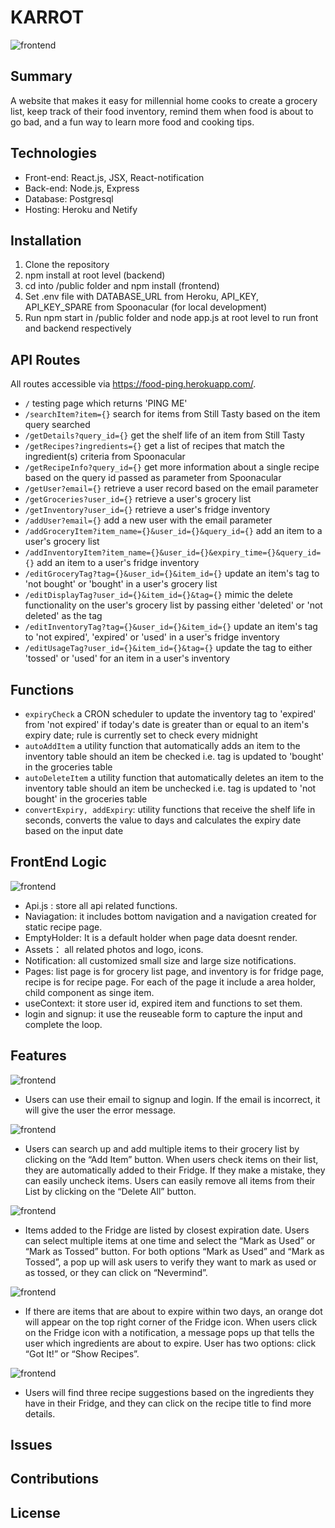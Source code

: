 # KARROT

![frontend](./readme_img/Karrot.png)

## Summary

A website that makes it easy for millennial home cooks to create a grocery list, keep track of their food inventory, remind them when food is about to go bad, and a fun way to learn more food and cooking tips.

## Technologies

- Front-end: React.js, JSX, React-notification
- Back-end: Node.js, Express
- Database: Postgresql
- Hosting: Heroku and Netify

## Installation

1. Clone the repository
2. npm install at root level (backend)
3. cd into /public folder and npm install (frontend)
4. Set .env file with DATABASE_URL from Heroku, API_KEY, API_KEY_SPARE from Spoonacular (for local development)
5. Run npm start in /public folder and node app.js at root level to run front and backend respectively

## API Routes

All routes accessible via https://food-ping.herokuapp.com/.

- `/` testing page which returns 'PING ME'
- `/searchItem?item={}` search for items from Still Tasty based on the item query searched
- `/getDetails?query_id={}` get the shelf life of an item from Still Tasty
- `/getRecipes?ingredients={}` get a list of recipes that match the ingredient(s) criteria from Spoonacular
- `/getRecipeInfo?query_id={}` get more information about a single recipe based on the query id passed as parameter from Spoonacular
- `/getUser?email={}` retrieve a user record based on the email parameter
- `/getGroceries?user_id={}` retrieve a user's grocery list
- `/getInventory?user_id={}` retrieve a user's fridge inventory
- `/addUser?email={}` add a new user with the email parameter
- `/addGroceryItem?item_name={}&user_id={}&query_id={}` add an item to a user's grocery list
- `/addInventoryItem?item_name={}&user_id={}&expiry_time={}&query_id={}` add an item to a user's fridge inventory
- `/editGroceryTag?tag={}&user_id={}&item_id={}` update an item's tag to 'not bought' or 'bought' in a user's grocery list
- `/editDisplayTag?user_id={}&item_id={}&tag={}` mimic the delete functionality on the user's grocery list by passing either 'deleted' or 'not deleted' as the tag
- `/editInventoryTag?tag={}&user_id={}&item_id={}` update an item's tag to 'not expired', 'expired' or 'used' in a user's fridge inventory
- `/editUsageTag?user_id={}&item_id={}&tag={}` update the tag to either 'tossed' or 'used' for an item in a user's inventory

## Functions

- `expiryCheck` a CRON scheduler to update the inventory tag to 'expired' from 'not expired' if today's date is greater than or equal to an item's expiry date; rule is currently set to check every midnight
- `autoAddItem` a utility function that automatically adds an item to the inventory table should an item be checked i.e. tag is updated to 'bought' in the groceries table
- `autoDeleteItem` a utility function that automatically deletes an item to the inventory table should an item be unchecked i.e. tag is updated to 'not bought' in the groceries table
- `convertExpiry, addExpiry`: utility functions that receive the shelf life in seconds, converts the value to days and calculates the expiry date based on the input date

## FrontEnd Logic

![frontend](./readme_img/1.png)

- Api.js : store all api related functions.
- Naviagation: it includes bottom navigation and a navigation created for static recipe page.
- EmptyHolder: It is a default holder when page data doesnt render.
- Assets： all related photos and logo, icons.
- Notification: all customized small size and large size notifications.
- Pages: list page is for grocery list page, and inventory is for fridge page, recipe is for recipe page. For each of the page it include a area holder, child component as singe item.
- useContext: it store user id, expired item and functions to set them.
- login and signup: it use the reuseable form to capture the input and complete the loop.

## Features

![frontend](./readme_img/login.png)

- Users can use their email to signup and login.
  If the email is incorrect, it will give the user the error message.

![frontend](./readme_img/grocery.png)

- Users can search up and add multiple items to their grocery list by clicking on the “Add Item” button.
  When users check items on their list, they are automatically added to their Fridge.
  If they make a mistake, they can easily uncheck items.
  Users can easily remove all items from their List by clicking on the “Delete All” button.

![frontend](./readme_img/fridge.png)

- Items added to the Fridge are listed by closest expiration date.
  Users can select multiple items at one time and select the “Mark as Used” or “Mark as Tossed” button.
  For both options “Mark as Used” and “Mark as Tossed”, a pop up will ask users to verify they want to mark as used or as tossed, or they can click on “Nevermind”.

![frontend](./readme_img/2.png)

- If there are items that are about to expire within two days, an orange dot will appear on the top right corner of the Fridge icon.
  When users click on the Fridge icon with a notification, a message pops up that tells the user which ingredients are about to expire. User has two options: click “Got It!” or “Show Recipes”.

![frontend](./readme_img/recipe.png)

- Users will find three recipe suggestions based on the ingredients they have in their Fridge, and they can click on the recipe title to find more details.

## Issues

## Contributions

## License

